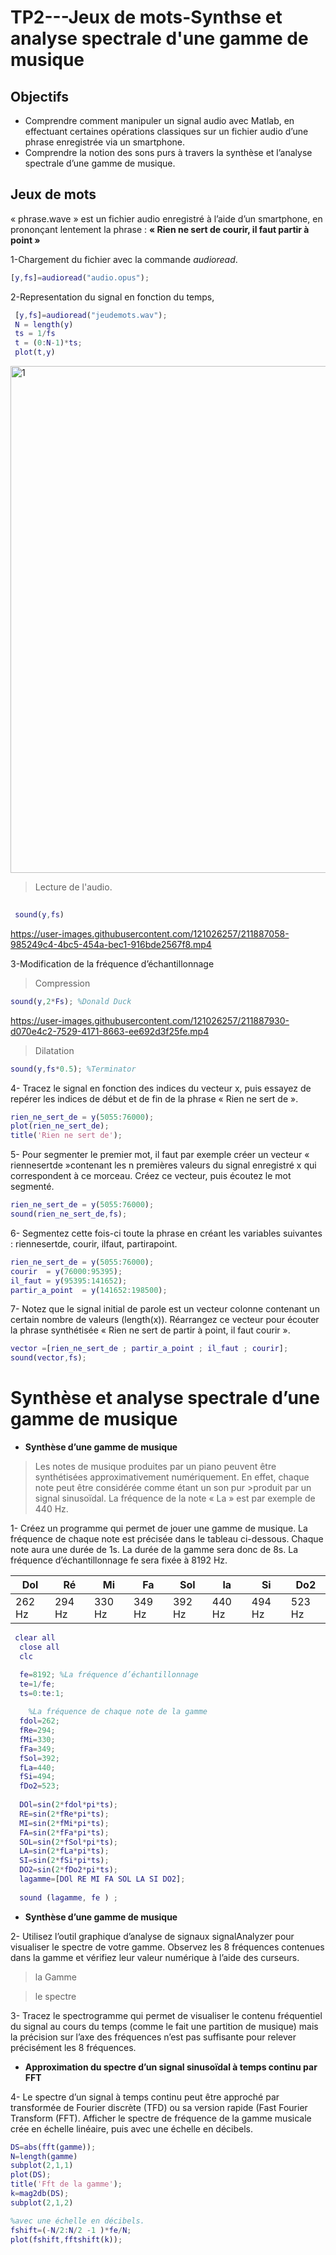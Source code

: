# TP2---Jeux de mots-Synthse et analyse spectrale d'une gamme de musique
## Objectifs
 -  Comprendre comment manipuler un signal audio avec Matlab, en effectuant certaines opérations classiques sur un fichier audio d’une phrase enregistrée via un smartphone.
-  Comprendre la notion des sons purs à travers la synthèse et l’analyse spectrale d’une gamme de musique.

## Jeux de mots

« phrase.wave » est un fichier audio enregistré à l’aide d’un smartphone, en prononçant lentement la phrase : 
 **« Rien ne sert de courir, il faut partir à point »**
 
 1-Chargement du fichier avec la commande *audioread*.
 ```matlab
 [y,fs]=audioread("audio.opus");
 
```
2-Representation du signal en fonction du temps,

```matlab
 [y,fs]=audioread("jeudemots.wav");
 N = length(y)
 ts = 1/fs
 t = (0:N-1)*ts;
 plot(t,y)
```
<img width="811" alt="1" src="https://user-images.githubusercontent.com/121026257/211885620-b186c0ad-b91e-4b01-a731-775e0203b5f1.PNG">

 >Lecture de l'audio.
 
```matlab
 
 sound(y,fs)

```
https://user-images.githubusercontent.com/121026257/211887058-985249c4-4bc5-454a-bec1-916bde2567f8.mp4

3-Modification de la fréquence d’échantillonnage 
>Compression
```matlab 
sound(y,2*Fs); %Donald Duck
```
https://user-images.githubusercontent.com/121026257/211887930-d070e4c2-7529-4171-8663-ee692d3f25fe.mp4
>Dilatation
```matlab 
sound(y,fs*0.5); %Terminator
```

4- Tracez le signal en fonction des indices du vecteur x, puis essayez de repérer les indices de début et de fin de la phrase « Rien ne sert de ».

```matlab
rien_ne_sert_de = y(5055:76000);
plot(rien_ne_sert_de);
title('Rien ne sert de');
```

5- Pour segmenter le premier mot, il faut par exemple créer un vecteur « riennesertde »contenant les n premières valeurs du signal enregistré x qui correspondent à ce 
morceau. Créez ce vecteur, puis écoutez le mot segmenté.

```matlab
rien_ne_sert_de = y(5055:76000);
sound(rien_ne_sert_de,fs);
```

6- Segmentez cette fois-ci toute la phrase en créant les variables suivantes : riennesertde, courir, ilfaut, partirapoint.
```matlab
rien_ne_sert_de = y(5055:76000);
courir  = y(76000:95395);
il_faut = y(95395:141652);
partir_a_point  = y(141652:198500);
```

7- Notez que le signal initial de parole est un vecteur colonne contenant un certain nombre de valeurs (length(x)). Réarrangez ce vecteur pour écouter la phrase synthétisée « Rien ne sert de partir à point, il faut courir ». 

```matlab
vector =[rien_ne_sert_de ; partir_a_point ; il_faut ; courir];
sound(vector,fs);
```


# Synthèse et analyse spectrale d’une gamme de musique

- **Synthèse d’une gamme de musique**

>Les notes de musique produites par un piano peuvent être synthétisées approximativement numériquement. En effet, chaque note peut être considérée comme étant un son pur >produit par un signal sinusoïdal. La fréquence de la note « La » est par exemple de 440 Hz.

1- Créez un programme qui permet de jouer une gamme de musique. La fréquence de chaque note est précisée dans le tableau ci-dessous. Chaque note aura une durée de 1s. La durée de la gamme sera donc de 8s. La fréquence d’échantillonnage fe sera fixée à 8192 Hz.

 Dol  | Ré  | Mi  | Fa  | Sol  | la  | Si  | Do2  |
|---|---|---|---|---|---|---|---|
| 262 Hz  | 294 Hz  | 330 Hz  | 349 Hz  | 392 Hz  | 440 Hz  | 494 Hz  | 523 Hz  |

```matlab
 clear all
  close all
  clc

  fe=8192; %La fréquence d’échantillonnage
  te=1/fe;
  ts=0:te:1;
   
    %La fréquence de chaque note de la gamme
  fdol=262;
  fRe=294;
  fMi=330;
  fFa=349;
  fSol=392;
  fLa=440;
  fSi=494;
  fDo2=523;
   
  DOl=sin(2*fdol*pi*ts);
  RE=sin(2*fRe*pi*ts);  
  MI=sin(2*fMi*pi*ts);
  FA=sin(2*fFa*pi*ts);
  SOL=sin(2*fSol*pi*ts);
  LA=sin(2*fLa*pi*ts);
  SI=sin(2*fSi*pi*ts); 
  DO2=sin(2*fDo2*pi*ts);
  lagamme=[DOl RE MI FA SOL LA SI DO2];
  
  sound (lagamme, fe ) ;
```
- **Synthèse d’une gamme de musique**

2- Utilisez l’outil graphique d’analyse de signaux signalAnalyzer pour visualiser le spectre de votre gamme. Observez les 8 fréquences contenues dans la gamme et vérifiez leur valeur numérique à l’aide des curseurs.

>la Gamme

>le spectre

3- Tracez le spectrogramme qui permet de visualiser le contenu fréquentiel du signal au cours du temps (comme le fait une partition de musique) mais la précision sur l’axe des fréquences n’est pas suffisante pour relever précisément les 8 fréquences.




- **Approximation du spectre d’un signal sinusoïdal à temps continu par FFT**

4- Le spectre d’un signal à temps continu peut être approché par transformée de Fourier discrète (TFD) ou sa version rapide (Fast Fourier Transform (FFT). Afficher le spectre de fréquence de la gamme musicale crée en échelle linéaire, puis avec une échelle en décibels.
```matlab
DS=abs(fft(gamme));
N=length(gamme)
subplot(2,1,1)
plot(DS);
title('Fft de la gamme');
k=mag2db(DS);
subplot(2,1,2)

%avec une échelle en décibels.
fshift=(-N/2:N/2 -1 )*fe/N;
plot(fshift,fftshift(k));
```

# 
